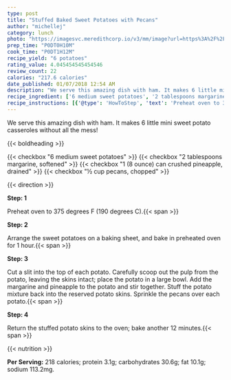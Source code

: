 ```yaml
---
type: post
title: "Stuffed Baked Sweet Potatoes with Pecans"
author: "michellej"
category: lunch
photo: "https://imagesvc.meredithcorp.io/v3/mm/image?url=https%3A%2F%2Fimages.media-allrecipes.com%2Fuserphotos%2F753249.jpg"
prep_time: "P0DT0H10M"
cook_time: "P0DT1H12M"
recipe_yield: "6 potatoes"
rating_value: 4.045454545454546
review_count: 22
calories: "217.6 calories"
date_published: 01/07/2018 12:54 AM
description: "We serve this amazing dish with ham. It makes 6 little mini sweet potato casseroles without all the mess!"
recipe_ingredient: ['6 medium sweet potatoes', '2 tablespoons margarine, softened', '1 (8 ounce) can crushed pineapple, drained', '½ cup pecans, chopped']
recipe_instructions: [{'@type': 'HowToStep', 'text': 'Preheat oven to 375  degrees F (190 degrees C).\n'}, {'@type': 'HowToStep', 'text': 'Arrange the sweet potatoes on a baking sheet, and bake in preheated oven for 1 hour.\n'}, {'@type': 'HowToStep', 'text': 'Cut a slit into the top of each potato. Carefully scoop out the pulp from the potato, leaving the skins intact; place the potato in a large bowl. Add the margarine and pineapple to the potato and stir together. Stuff the potato mixture back into the reserved potato skins. Sprinkle the pecans over each potato.\n'}, {'@type': 'HowToStep', 'text': 'Return the stuffed potato skins to the oven; bake another 12 minutes.\n'}]
---
```


We serve this amazing dish with ham. It makes 6 little mini sweet potato casseroles without all the mess! 

{{< boldheading >}}

{{< checkbox "6  medium sweet potatoes" >}}
{{< checkbox "2 tablespoons margarine, softened" >}}
{{< checkbox "1 (8 ounce) can crushed pineapple, drained" >}}
{{< checkbox "½ cup pecans, chopped" >}}


{{< direction >}}

**Step: 1**

Preheat oven to 375  degrees F (190 degrees C).{{< span >}}

**Step: 2**

Arrange the sweet potatoes on a baking sheet, and bake in preheated oven for 1 hour.{{< span >}}

**Step: 3**

Cut a slit into the top of each potato. Carefully scoop out the pulp from the potato, leaving the skins intact; place the potato in a large bowl. Add the margarine and pineapple to the potato and stir together. Stuff the potato mixture back into the reserved potato skins. Sprinkle the pecans over each potato.{{< span >}}

**Step: 4**

Return the stuffed potato skins to the oven; bake another 12 minutes.{{< span >}}

{{< nutrition >}}

**Per Serving:** 218 calories; protein 3.1g; carbohydrates 30.6g; fat 10.1g; sodium 113.2mg.